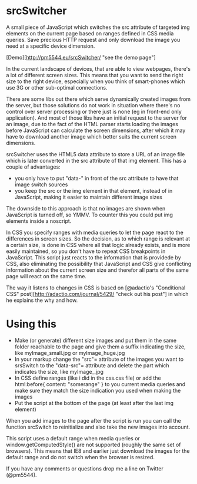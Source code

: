 srcSwitcher
===========

A small piece of JavaScript which switches the src attribute of targeted img elements on the current page based on ranges defined in CSS media queries.
Save precious HTTP request and only download the image you need at a specific device dimension.

[Demo][http://pm5544.eu/srcSwitcher/ "see the demo page"]

In the current landscape of devices, that are able to view webpages, there's a lot of different screen sizes.
This means that you want to send the right size to the right device, especially when you think of smart-phones which use 3G or other sub-optimal connections.

There are some libs out there which serve dynamically created images from the server, but those solutions do not work in situation where there's no control over server processing or there just is none (eg in front-end only application).
And most of those libs have an initial request to the server for an image, due to the fact of the HTML parser starts loading the images before JavaScript can calculate the screen dimensions, after which it may have to download another image which better suits the current screen dimensions.

srcSwitcher uses the HTML5 data attribute to store a URL of an image file which is later converted in the src attribute of that img element.
This has a couple of advantages:
* you only have to put "data-" in front of the src attribute to have that image switch sources
* you keep the src or the img element in that element, instead of in JavaScript, making it easier to maintain different image sizes

The downside to this approach is that no images are shown when JavaScript is turned off, so YMMV.
To counter this you could put img elements inside a noscript.

In CSS you specify ranges with media queries to let the page react to the differences in screen sizes.
So the decision, as to which range is relevant at a certain size, is done in CSS where all that logic already exists, and is more easily maintained, so you don't have to repeat CSS breakpoints in JavaScript.
This script just reacts to the information that is providede by CSS, also eliminating the possibility that JavaScript and CSS give conflicting information about the current screen size and therefor all parts of the same page will react on the same time.

The way it listens to changes in CSS is based on [@adactio's "Conditional CSS" post][http://adactio.com/journal/5429/ "check out his post"] in which he explains the why and how.

# Using this
* Make (or generate) different size images and put them in the same folder reachable to the page and give them a suffix indicating the size, like myImage_small.jpg or myImage_huge.jpg
* In your markup change the "src"= attribute of the images you want to srsSwitch to the "data-src"= attribute and delete the part which indicates the size, like myImage_.jpg
* In CSS define ranges (like i did in the css.css file) or add the html:before{ content: "somerange" } to you current media queries and make sure they match the size indication you used when making the images
* Put the script at the bottom of the page (at least after the last img element)

When you add images to the page after the script is run you can call the function srcSwitch to reinitialize and also take the new images into account.

This script uses a default range when media queries or window.getComputedStyle() are not supported (roughly the same set of browsers).
This means that IE8 and earlier just download the images for the default range and do not switch when the browser is resized.

If you have any comments or questions drop me a line on Twitter (@pm5544).